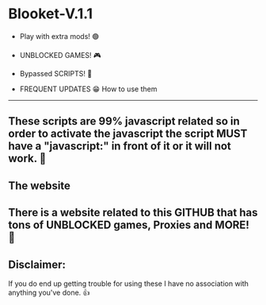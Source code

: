 # Blooket-V.1.1

+ Play with extra mods! 🟢
+ UNBLOCKED GAMES!  🎮
+ Bypassed SCRIPTS! 📰

+ FREQUENT UPDATES 😁
How to use them
-----------------
 These scripts are 99% javascript related so in order to activate the javascript the script MUST have 
 a "javascript:" in front of it or it will not work.  🛑 
-----------------

The website
------------
 There is a website related to this GITHUB that has tons of UNBLOCKED games, Proxies and MORE! 🎉 
 -----------
 
 Disclaimer:
 ------------
 If you do end up getting trouble for using these I have no association with anything you've done. 👍
